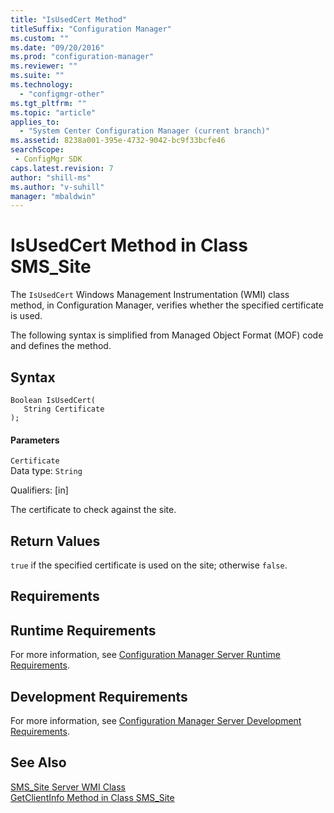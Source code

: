 ```yaml
---
title: "IsUsedCert Method"
titleSuffix: "Configuration Manager"
ms.custom: ""
ms.date: "09/20/2016"
ms.prod: "configuration-manager"
ms.reviewer: ""
ms.suite: ""
ms.technology:
  - "configmgr-other"
ms.tgt_pltfrm: ""
ms.topic: "article"
applies_to:
  - "System Center Configuration Manager (current branch)"
ms.assetid: 8238a001-395e-4732-9042-bc9f33bcfe46searchScope: - ConfigMgr SDK
caps.latest.revision: 7
author: "shill-ms"
ms.author: "v-suhill"
manager: "mbaldwin"
---
```

# IsUsedCert Method in Class SMS_Site
The `IsUsedCert` Windows Management Instrumentation (WMI) class method, in Configuration Manager, verifies whether the specified certificate is used.  

 The following syntax is simplified from Managed Object Format (MOF) code and defines the method.  

## Syntax  

```  
Boolean IsUsedCert(  
   String Certificate  
);  
```  

#### Parameters  
 `Certificate`  
 Data type: `String`  

 Qualifiers: [in]  

 The certificate to check against the site.  

## Return Values  
 `true` if the specified certificate is used on the site; otherwise `false`.  

## Requirements  

## Runtime Requirements  
 For more information, see [Configuration Manager Server Runtime Requirements](../../../../../develop/core/reqs/server-runtime-requirements.md).  

## Development Requirements  
 For more information, see [Configuration Manager Server Development Requirements](../../../../../develop/core/reqs/server-development-requirements.md).  

## See Also  
 [SMS_Site Server WMI Class](../../../../../develop/reference/core/servers/configure/sms_site-server-wmi-class.md)   
 [GetClientInfo Method in Class SMS_Site](../../../../../develop/reference/core/servers/configure/getclientinfo-method-in-class-sms_site.md)
